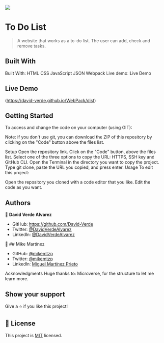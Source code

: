 ![](https://img.shields.io/badge/Microverse-blueviolet)

# To Do List

> A website that works as a to-do list. The user can add, check and remove tasks.
## Built With

Built With:
HTML
CSS
JavaScript
JSON
Webpack
Live demo:
Live Demo


## Live Demo

(https://david-verde.github.io/WebPack/dist)


## Getting Started

To access and change the code on your computer (using GIT):

Note: if you don't use git, you can download the ZIP of this repository by clicking on the "Code" button above the files list.

Setup
Open the repository link.
Click on the "Code" button, above the files list.
Select one of the three options to copy the URL: HTTPS, SSH key and GitHub CLI.
Open the Terminal in the directory you want to copy the project.
Type git clone, paste the URL you copied, and press enter.
Usage
To edit this project:

Open the repository you cloned with a code editor that you like.
Edit the code as you want.







## Authors



👤 **David Verde Alvarez**

- GitHub: https://github.com/David-Verde
- Twitter: [@DavidVerdeAlvarez](https://twitter.com/UnyieldingOne)
- LinkedIn: [@DavidVerdeAlvarez](https://www.linkedin.com/in/david-verde-3349b114b/)

👤 ## Mike Martínez

- GitHub: [@mikemtzp](https://github.com/mikemtzp)
- Twitter: [@mikemtzp](https://twitter.com/mikemtzp)
- LinkedIn: [Miguel Martínez Prieto](https://www.linkedin.com/in/miguel-mart%C3%ADnez-prieto-a42406166/)




Acknowledgments
Huge thanks to:
Microverse, for the structure to let me learn more.

## Show your support

Give a ⭐️ if you like this project!



## 📝 License

This project is [MIT](./MIT.md) licensed.
